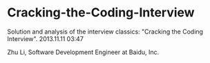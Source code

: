 Cracking-the-Coding-Interview
=============================

Solution and analysis of the interview classics: "Cracking the Coding Interview".
2013.11.11 03:47

Zhu Li, Software Development Engineer at Baidu, Inc.
